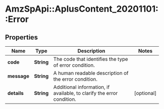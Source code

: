 # AmzSpApi::AplusContent_20201101::Error

## Properties
Name | Type | Description | Notes
------------ | ------------- | ------------- | -------------
**code** | **String** | The code that identifies the type of error condition. | 
**message** | **String** | A human readable description of the error condition. | 
**details** | **String** | Additional information, if available, to clarify the error condition. | [optional] 


